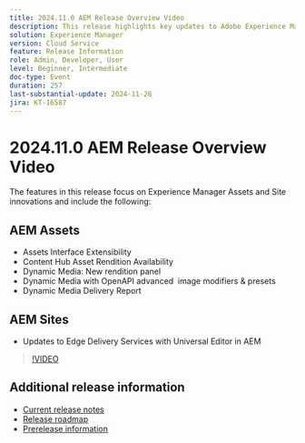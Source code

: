 ```yaml
---
title: 2024.11.0 AEM Release Overview Video
description: This release highlights key updates to Adobe Experience Manager (AEM) Sites and Assets, including enhanced interface extensibility, new rendition options, advanced image modifiers, and improvements to Edge Delivery Services with the Universal Editor in AEM.
solution: Experience Manager
version: Cloud Service
feature: Release Information
role: Admin, Developer, User
level: Beginner, Intermediate
doc-type: Event
duration: 257
last-substantial-update: 2024-11-28
jira: KT-16587
---
```

# 2024.11.0 AEM Release Overview Video

The features in this release focus on Experience Manager Assets and Site innovations and include the following:

## AEM Assets

 * Assets Interface Extensibility​
 * Content Hub Asset Rendition Availability​
 * Dynamic Media: New rendition panel​
 * Dynamic Media with OpenAPI advanced ​
image modifiers & presets​
 * Dynamic Media Delivery Report​

## AEM Sites
 * Updates to Edge Delivery Services with ​Universal Editor in AEM

>[!VIDEO](https://video.tv.adobe.com/v/3440920/?learn=on&enablevpops)

<!-- 
Have questions about the release?  Discuss the release in [Experience League Communities](https://adobe.ly/3ZgKGmh)
-->

## Additional release information

* [Current release notes](https://experienceleague.adobe.com/docs/experience-manager-cloud-service/content/release-notes/home.html)
* [Release roadmap](https://experienceleague.adobe.com/docs/experience-manager-release-information/aem-release-updates/update-releases-roadmap.html)
* [Prerelease information](https://experienceleague.adobe.com/docs/experience-manager-cloud-service/content/release-notes/prerelease.html)
